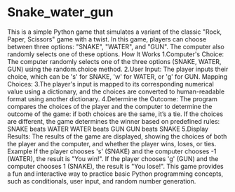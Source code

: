# Snake_water_gun
  This is a simple Python game that simulates a variant of the classic "Rock, Paper, Scissors" game with a twist. 
  In this game, players can choose between three options: "SNAKE", "WATER", and "GUN". The computer also randomly selects one of these options. 
  How It Works
  1.Computer's Choice: The computer randomly selects one of the three options (SNAKE, WATER, GUN) using the random.choice method.
  2.User Input: The player inputs their choice, which can be 's' for SNAKE, 'w' for WATER, or 'g' for GUN. Mapping Choices:
  3.The player's input is mapped to its corresponding numerical value using a dictionary, and the choices are converted to human-readable format using another dictionary. 
  4.Determine the Outcome: The program compares the choices of the player and the computer to determine the outcome of the game: 
  if both choices are the same, it’s a tie. 
  If the choices are different, the game determines the winner based on predefined rules: 
  SNAKE beats WATER 
  WATER beats GUN 
  GUN beats SNAKE 
  5.Display Results: The results of the game are displayed, showing the choices of both the player and the computer, and whether the player wins, loses, or ties.
  Example If the player chooses 's' (SNAKE) and the computer chooses -1 (WATER), the result is "You win!". If the player chooses 'g' (GUN) and the computer chooses 1 (SNAKE), 
  the result is "You lose!". 
  This game provides a fun and interactive way to practice basic Python programming concepts, such as conditionals, user input, and random number generation.
